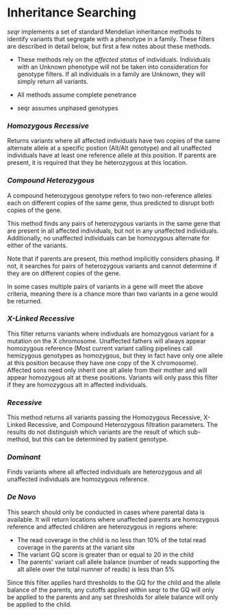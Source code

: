 Inheritance Searching
===

_seqr_ implements a set of standard Mendelian inheritance methods to identify variants that segregate with a phenotype in a family.
These filters are described in detail below, but first a few notes about these methods.

- These methods rely on the *affected status* of individuals.
Individuals with an Unknown phenotype will not be taken into consideration for genotype filters. If all individuals in a family are Unknown, they will simply return all variants.

- All methods assume complete penetrance

- seqr assumes unphased genotypes

### *Homozygous Recessive* 

Returns variants where all affected individuals have two copies of the same alternate allele at a specific postion (Alt/Alt genotype) and all unaffected individuals have at least one reference allele at this position. If parents are present, it is required that they be heterozygous at this location.

### *Compound Heterozygous*

A compound heterozygous genotype refers to two non-reference alleles each on different copies of the same gene, thus predicted to disrupt both copies of the gene.

This method finds any pairs of heterozygous variants in the same gene that are present in all affected individuals,
but not in any unaffected individuals.
Additionally, no unaffected individuals can be homozygous alternate for either of the variants.

Note that if parents are present, this method implicitly considers phasing. If not, it searches for pairs of heterozygous variants and cannot determine if they are on different copies of the gene.

In some cases multiple pairs of variants in a gene will meet the above criteria, meaning there is a chance more than two variants in a gene would be returned.


### *X-Linked Recessive*

This filter returns variants where indivduals are homozygous variant for a mutation on the X chromosome. Unaffected fathers will always appear homozygous reference (Most current variant calling pipelines call hemizygous genotypes as homozygous, but they in fact have only one allele at this position because they have one copy of the X chromosome). Affected sons need only inherit one alt allele from their mother and will appear homozygous alt at these positions. Variants will only pass this filter if they are  homozygous alt in  affected individuals.


### *Recessive*

This method returns all  variants passing the Homozygous Recessive,
X-Linked Recessive, and Compound Heterozygous filtration parameters.
The results do not distinguish which variants are the result of which sub-method, but this can be determined by patient genotype.

### *Dominant*

Finds variants where all affected individuals are heterozygous and all unaffected individuals are homozygous reference.

### *De Novo*

This search should only be conducted in cases where parental data is available. It will return locations where unaffected parents are homozygous reference and affected children are heterozygous in regions where:
- The read coverage in the child is no less than 10% of the total read coverage in the parents at the variant site
- The variant GQ score is greater than or equal to 20 in the child
- The parents' variant call allele balance (number of reads supporting the alt allele over the total numner of reads) is less than 5%
  
Since this filter applies hard thresholds to the GQ for the child and the allele balance of the parents, any cutoffs applied within seqr to the GQ will only be applied to the parents and any set thresholds for allele balance will only be applied to the child.



